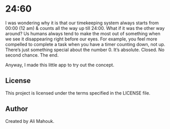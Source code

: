# 24:60

I was wondering why it is that our timekeeping system always starts from 00:00 (12 am) & counts all the way up till 24:00. What if it was the other way around? Us humans always tend to make the most out of something when we see it disappearing right before our eyes. For example, you feel more compelled to complete a task when you have a timer counting down, not up. There’s just something special about the number 0. It’s absolute. Closed. No second chance. The end.

Anyway, I made this little app to try out the concept.

## License

This project is licensed under the terms specified in the LICENSE file.

## Author

Created by Ali Mahouk.
